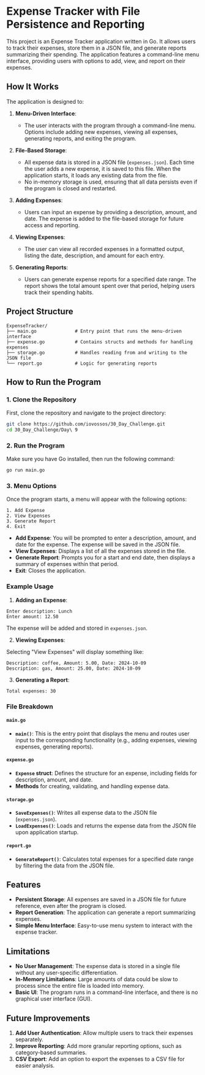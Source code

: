 # Expense Tracker with File Persistence and Reporting

This project is an Expense Tracker application written in Go. It allows users to track their expenses, store them in a JSON file, and generate reports summarizing their spending. The application features a command-line menu interface, providing users with options to add, view, and report on their expenses.

## How It Works

The application is designed to:

1. **Menu-Driven Interface**:
   - The user interacts with the program through a command-line menu. Options include adding new expenses, viewing all expenses, generating reports, and exiting the program.

2. **File-Based Storage**:
   - All expense data is stored in a JSON file (`expenses.json`). Each time the user adds a new expense, it is saved to this file. When the application starts, it loads any existing data from the file.
   - No in-memory storage is used, ensuring that all data persists even if the program is closed and restarted.

3. **Adding Expenses**:
   - Users can input an expense by providing a description, amount, and date. The expense is added to the file-based storage for future access and reporting.

4. **Viewing Expenses**:
   - The user can view all recorded expenses in a formatted output, listing the date, description, and amount for each entry.

5. **Generating Reports**:
   - Users can generate expense reports for a specified date range. The report shows the total amount spent over that period, helping users track their spending habits.

## Project Structure

```
ExpenseTracker/
├── main.go              # Entry point that runs the menu-driven interface
├── expense.go           # Contains structs and methods for handling expenses
├── storage.go           # Handles reading from and writing to the JSON file
└── report.go            # Logic for generating reports
```

## How to Run the Program

### 1. Clone the Repository

First, clone the repository and navigate to the project directory:

```bash
git clone https://github.com/iovossos/30_Day_Challenge.git
cd 30_Day_Challenge/Day\ 9
```

### 2. Run the Program

Make sure you have Go installed, then run the following command:

```bash
go run main.go
```

### 3. Menu Options

Once the program starts, a menu will appear with the following options:

```
1. Add Expense
2. View Expenses
3. Generate Report
4. Exit
```

- **Add Expense**: You will be prompted to enter a description, amount, and date for the expense. The expense will be saved in the JSON file.
- **View Expenses**: Displays a list of all the expenses stored in the file.
- **Generate Report**: Prompts you for a start and end date, then displays a summary of expenses within that period.
- **Exit**: Closes the application.

### Example Usage

1. **Adding an Expense**:

```
Enter description: Lunch
Enter amount: 12.50
```

The expense will be added and stored in `expenses.json`.

2. **Viewing Expenses**:

Selecting "View Expenses" will display something like:

```
Description: coffee, Amount: 5.00, Date: 2024-10-09
Description: gas, Amount: 25.00, Date: 2024-10-09
```

3. **Generating a Report**:

```
Total expenses: 30
```

### File Breakdown

#### `main.go`
- **`main()`**: This is the entry point that displays the menu and routes user input to the corresponding functionality (e.g., adding expenses, viewing expenses, generating reports).

#### `expense.go`
- **`Expense` struct**: Defines the structure for an expense, including fields for description, amount, and date.
- **Methods** for creating, validating, and handling expense data.

#### `storage.go`
- **`SaveExpenses()`**: Writes all expense data to the JSON file (`expenses.json`).
- **`LoadExpenses()`**: Loads and returns the expense data from the JSON file upon application startup.

#### `report.go`
- **`GenerateReport()`**: Calculates total expenses for a specified date range by filtering the data from the JSON file.

## Features

- **Persistent Storage**: All expenses are saved in a JSON file for future reference, even after the program is closed.
- **Report Generation**: The application can generate a report summarizing expenses.
- **Simple Menu Interface**: Easy-to-use menu system to interact with the expense tracker.

## Limitations
- **No User Management**: The expense data is stored in a single file without any user-specific differentiation.
- **In-Memory Limitations**: Large amounts of data could be slow to process since the entire file is loaded into memory.
- **Basic UI**: The program runs in a command-line interface, and there is no graphical user interface (GUI).

## Future Improvements

1. **Add User Authentication**: Allow multiple users to track their expenses separately.
2. **Improve Reporting**: Add more granular reporting options, such as category-based summaries.
3. **CSV Export**: Add an option to export the expenses to a CSV file for easier analysis.
